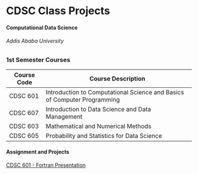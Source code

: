 # CDSC Class Projects
#### Computational Data Science
###### Addis Ababa University

### 1st Semester Courses
Course Code | Course Description
------------ | -------------
CDSC 601 | Introduction to Computational Science and Basics of Computer Programming
CDSC 607 | Introduction to Data Science and Data Management
CDSC 603 | Mathematical and Numerical Methods
CDSC 605 | Probability and Statistics for Data Science

#### Assignment and Projects
[CDSC 601 - Fortran Presentation](https://github.com/mekonnenassefa/cdsc-class/tree/main/601)
